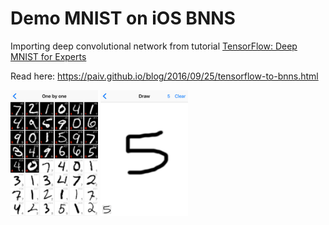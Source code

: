 
# Demo MNIST on iOS BNNS

Importing deep convolutional network from tutorial [TensorFlow: Deep MNIST for Experts][TF-TUT]

Read here: https://paiv.github.io/blog/2016/09/25/tensorflow-to-bnns.html

<img src="screen-1.png" alt="screenshot" width="140" />  <img src="screen-3.png" alt="screenshot" width="140" />

[TF-TUT]: https://www.tensorflow.org/versions/master/tutorials/mnist/pros/index.html
